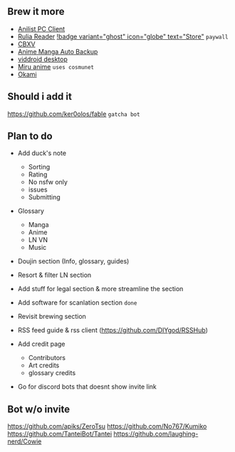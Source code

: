 

## Brew it more

- [Anilist PC Client](https://github.com/zigamacele/ami)
- [Rulia Reader](https://github.com/LancerComet/RuliaReader) [!badge variant="ghost" icon="globe" text="Store"](https://apps.microsoft.com/store/detail/rulia-manga-reader/9MVVLRZWRXX8) `paywall`
- [CBXV](https://github.com/mftb0/cbxv)
- [Anime Manga Auto Backup](https://github.com/Animanga-Initiative/animeManga-autoBackup)
- [viddroid desktop](https://github.com/callisto-jovy/viddroid_desktop)
- [Miru anime](https://github.com/vanelk/miru-anime) `uses cosmunet`
- [Okami](https://github.com/YohannesTz/Okami)


## Should i add it

https://github.com/ker0olos/fable `gatcha bot`


## Plan to do

- Add duck's note
    - Sorting
    - Rating
    - No nsfw only
    - issues
    - Submitting
- Glossary
    - Manga
    - Anime
    - LN VN
    - Music
- Doujin section (Info, glossary, guides)
- Resort & filter LN section
- Add stuff for legal section & more streamline the section
- Add software for scanlation section `done`
- Revisit brewing section
- RSS feed guide & rss client (https://github.com/DIYgod/RSSHub)
- Add credit page
    - Contributors
    - Art credits
    - glossary credits

- Go for discord bots that doesnt show invite link


## Bot w/o invite
https://github.com/apiks/ZeroTsu
https://github.com/No767/Kumiko
https://github.com/TanteiBot/Tantei
https://github.com/laughing-nerd/Cowie
